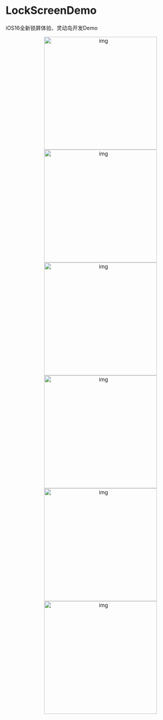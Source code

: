 # LockScreenDemo
iOS16全新锁屏体验、灵动岛开发Demo
<!-- ![LockScreenDemo](image/2022060801.png "LockScreenDemo") -->
 <div  align="center">    
  <img width="300" alt="img" src="https://raw.githubusercontent.com/zhaoquntao/LockScreenDemo/master/image/2022060801.png">
  <img width="300" alt="img" src="https://raw.githubusercontent.com/zhaoquntao/LockScreenDemo/master/image/2022060802.png">
 </div>
 <div align="center">
  <img width="300" alt="img" src="https://raw.githubusercontent.com/zhaoquntao/LockScreenDemo/master/image/2022060803.png">
  <img width="300" alt="img" src="https://raw.githubusercontent.com/zhaoquntao/LockScreenDemo/master/image/2022060804.png">
 </div>
 <div align="center">
  <img width="300" alt="img" src="https://raw.githubusercontent.com/zhaoquntao/LockScreenDemo/master/image/2022060805.png">
  <img width="300" alt="img" src="https://raw.githubusercontent.com/zhaoquntao/LockScreenDemo/master/image/2022060806.png">
 </div>
